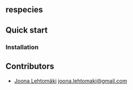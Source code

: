 ## respecies

## Quick start

### Installation


## Contributors

+ [Joona Lehtomäki](https://github.com/jlehtoma) <joona.lehtomaki@gmail.com>
